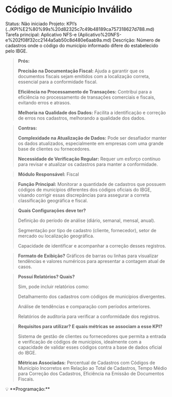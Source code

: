 # Código de Município Inválido

Status: Não iniciado
Projeto: KPI’s (../KPI%E2%80%99s%20d82325c7c49b48189ca757318627d788.md)
Tarefa principal: Aplicativo NFS-e (Aplicativo%20NFS-e%202f08f32cc2144a5ab50c8d480e6aab9a.md)
Descrição: Número de cadastros onde o código do município informado difere do estabelecido pelo IBGE.

> **Prós:**
> 
> 
> **Precisão na Documentação Fiscal:** Ajuda a garantir que os documentos fiscais sejam emitidos com a localização correta, essencial para a conformidade fiscal.
> 
> **Eficiência no Processamento de Transações:** Contribui para a eficiência no processamento de transações comerciais e fiscais, evitando erros e atrasos.
> 
> **Melhoria na Qualidade dos Dados:** Facilita a identificação e correção de erros nos cadastros, melhorando a qualidade dos dados.
> 

> **Contras:**
> 
> 
> **Complexidade na Atualização de Dados:** Pode ser desafiador manter os dados atualizados, especialmente em empresas com uma grande base de clientes ou fornecedores.
> 
> **Necessidade de Verificação Regular:** Requer um esforço contínuo para revisar e atualizar os cadastros para manter a conformidade.
> 

> **Módulo Responsável:**
Fiscal
> 

> **Função Principal:**
Monitorar a quantidade de cadastros que possuem códigos de municípios diferentes dos códigos oficiais do IBGE, visando corrigir essas discrepâncias para assegurar a correta classificação geográfica e fiscal.
> 

> **Quais Configurações deve ter?**
> 
> 
> Definição do período de análise (diário, semanal, mensal, anual).
> 
> Segmentação por tipo de cadastro (cliente, fornecedor), setor de mercado ou localização geográfica.
> 
> Capacidade de identificar e acompanhar a correção desses registros.
> 

> **Formato de Exibição?**
Gráficos de barras ou linhas para visualizar tendências e valores numéricos para apresentar a contagem atual de casos.
> 

> **Possuí Relatórios? Quais?**
> 
> 
> Sim, pode incluir relatórios como:
> 
> Detalhamento dos cadastros com códigos de municípios divergentes.
> 
> Análise de tendências e comparação com períodos anteriores.
> 
> Relatórios de auditoria para verificar a conformidade dos registros.
> 

> **Requisitos para utilizar? E quais métricas se associam a esse KPI?**
> 
> 
> Sistema de gestão de clientes ou fornecedores que permita a entrada e verificação de códigos de municípios, idealmente com a capacidade de validar esses códigos contra a base de dados oficial do IBGE.
> 
> **Métricas Associadas:** 
> Percentual de Cadastros com Códigos de Município Incorretos em Relação ao Total de Cadastros, Tempo Médio para Correção dos Cadastros, Eficiência na Emissão de Documentos Fiscais.
> 

<aside>
💡 **Programação:**

</aside>